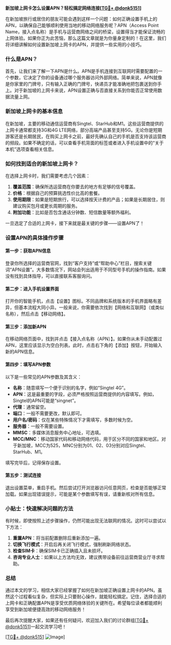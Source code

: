 **新加坡上网卡怎么设置APN？轻松搞定网络连接[[TG💪+ @donk5151](https://t.me/s/donk5151)]**

在新加坡旅行或居住的朋友可能会遇到这样一个问题：如何正确设置手机上的APN，以确保自己能够顺利使用当地的移动网络服务呢？APN（Access Point Name，接入点名称）是手机与运营商网络之间的桥梁，设置得当才能保证流畅的上网体验。如果你正为此苦恼，那么这篇文章就是为你量身定制的！在这里，我们将详细讲解如何设置新加坡上网卡的APN，并提供一些实用的小技巧。

### 什么是APN？

首先，让我们来了解一下APN是什么。APN是手机连接到互联网时需要配置的一个参数，它决定了你的设备通过哪个服务器访问外部网络。简单来说，APN就像是你家里的门牌号，只有输入正确的门牌号，快递员才能准确地把包裹送到你手上。对于新加坡的上网卡来说，APN设置正确与否直接关系到你能否正常使用数据流量上网。

### 新加坡上网卡的基本信息

在新加坡，主要的移动通信运营商有Singtel、StarHub和M1。这些运营商提供的上网卡通常都支持3G和4G LTE网络，部分高端产品甚至支持5G。无论你是短期游客还是长期居民，在购买上网卡之前，最好先确认自己的手机是否支持该运营商的频段。如果不确定的话，可以查看手机背面的标签或者进入手机设置中的“关于本机”选项查看相关信息。

### 如何找到适合的新加坡上网卡？

在选择上网卡时，我们需要考虑几个因素：

1. **覆盖范围**：确保所选运营商在你要去的地方有足够的信号覆盖。
2. **价格**：根据自己的预算挑选性价比高的套餐。
3. **使用期限**：如果是短期旅行，可以选择按天计费的产品；如果是长期居住，则建议购买包月或更长周期的服务。
4. **附加功能**：比如是否包含通话分钟数、短信数量等额外福利。

一旦选定了合适的上网卡，接下来就是最关键的步骤——设置APN了！

### 设置APN的具体操作步骤

#### 第一步：获取APN信息
登录你所选择的运营商官网，找到“客户支持”或“帮助中心”栏目，搜索关键词“APN设置”。大多数情况下，网站会列出适用于不同型号手机的操作指南。如果没有找到具体指导，可以直接联系客服询问。

#### 第二步：进入手机设置界面
打开你的智能手机，点击【设置】图标。不同品牌和系统版本的手机界面略有差异，但基本流程大同小异。一般来说，你需要依次找到【网络和互联网】（或类似名称），然后点击【移动网络】。

#### 第三步：添加新APN
在移动网络页面中，找到并点击【接入点名称（APN）】。如果你从未手动配置过APN，这里应该显示为空白列表。此时，点击右下角的【添加】按钮，开始输入新的APN信息。

#### 第四步：填写APN参数
以下是一些常见的APN参数及其含义：
- **名称**：随意填写一个便于识别的名字，例如“Singtel 4G”。
- **APN**：这是最重要的字段，必须严格按照运营商提供的内容填写。例如，Singtel的APN可能是“singnet”。
- **代理**：通常留空。
- **端口**：一般不需要更改，默认即可。
- **用户名/密码**：仅在某些特殊情况下才需填写，多数时候为空。
- **服务器**：一般不需要设置。
- **MMSC**：多媒体消息服务中心地址，可选填。
- **MCC/MNC**：移动国家代码和移动网络代码，用于区分不同的国家和地区。对于新加坡，MCC为525，MNC分别为01、02、03分别对应Singtel、StarHub、M1。

填写完毕后，记得保存设置。

#### 第五步：测试连接
退出设置菜单，重启手机。然后尝试打开浏览器访问任意网页，检查是否能够正常加载。如果出现错误提示，可能是某个参数填写有误，请重新核对所有信息。

### 小贴士：快速解决问题的方法

有时候，即使按照上述步骤操作，仍然可能出现无法联网的情况。这时可以尝试以下方法：

1. **重置APN**：将当前配置删除后重新添加一遍。
2. **切换飞行模式**：开启后再关闭飞行模式，强制刷新网络状态。
3. **检查SIM卡**：确保SIM卡已正确插入且未损坏。
4. **咨询专业人士**：如果以上方法均无效，建议携带设备前往运营商营业厅寻求帮助。

### 总结

通过本文的学习，相信大家已经掌握了如何在新加坡正确设置上网卡的APN。虽然这个过程看似复杂，但实际上只要耐心操作，就能轻松搞定。记住，选择合适的上网卡和正确配置APN是享受优质网络体验的关键所在。希望每位读者都能顺利享受到新加坡便捷高效的移动网络服务！

最后再次提醒大家，如果还有任何疑问，欢迎加入我们的讨论群组[[TG💪+ @donk5151](https://t.me/s/donk5151)]一起交流学习吧！

[[TG💪+ @donk5151](https://t.me/s/donk5151) ![Image](https://i.postimg.cc/rwNCRYN7/Snipaste-2025-04-30-17-27-05.png)]